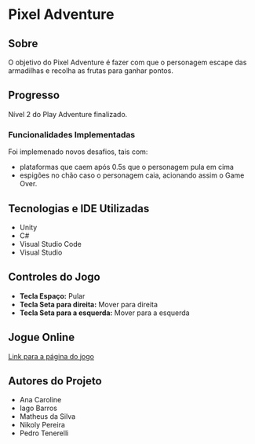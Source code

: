 # Pixel Adventure

## Sobre
O objetivo do Pixel Adventure é fazer com que o personagem escape das armadilhas e recolha as frutas para ganhar pontos. 

## Progresso
Nível 2 do Play Adventure finalizado.

### Funcionalidades Implementadas
Foi implemenado novos desafios, tais com: 
- plataformas que caem após 0.5s que o personagem pula em cima
- espigões no chão caso o personagem caia, acionando assim o Game Over.

## Tecnologias e IDE Utilizadas
- Unity
- C#
- Visual Studio Code
- Visual Studio

## Controles do Jogo
- **Tecla Espaço:** Pular
- **Tecla Seta para direita:** Mover para direita
- **Tecla Seta para a esquerda:** Mover para a esquerda

## Jogue Online
[Link para a página do jogo](https://placeholder.com)

## Autores do Projeto
- Ana Caroline
- Iago Barros
- Matheus da Silva
- Nikoly Pereira
- Pedro Tenerelli
